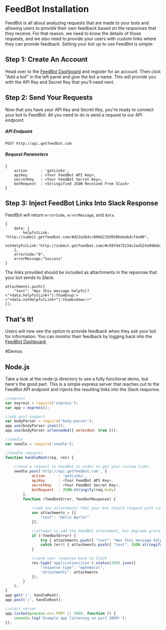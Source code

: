# FeedBot Installation

FeedBot is all about analyzing requests that are made to your bots and allowing users to provide their own feedback based on the responses that they receive.  For that reason, we need to know the details of those requests, and we also need to provide your users with custom links where they can provide feedback.  Setting your bot up to use FeedBot is simple:

## Step 1: Create An Account

Head over to the [FeedBot Dashboard](http://dashboard.getfeedbot.com) and register for an account.  Then click "Add a bot" in the left panel and give the bot a name.  This will provide you with the API Key and Secret Key that you'll need next.

## Step 2: Send Your Requests

Now that you have your API Key and Secret Key, you're ready to connect your bot to FeedBot.  All you need to do is send a request to our API endpoint:

##### API Endpoint
```
POST http://api.getfeedbot.com
```

##### Request Parameters
```
{
	action		: 'getLinks',
	apiKey		: <Your FeedBot API Key>,
	secretKey	: <Your FeedBot Secret Key>,
	botRequest	: <Stringified JSON Received From Slack>
}
```

## Step 3: Inject FeedBot Links Into Slack Response

FeedBot will return `errorCode`, `errorMessage`, and `data`.

```
{
	data: {
		helpfulLink: "http://submit.getfeedbot.com/#d22a364cc800d233d950bebabdcf4a90",
		notHelpfulLink:"http://submit.getfeedbot.com/#c69f4475234c2ad524a996de1bfe3d1d"
	},
	errorCode:"0",
	errorMessage:"Success"
}
```

The links provided should be included as attachments in the repsonse that your bot sends to Slack.

```
attachments.push({
	"text": "Was this message helpful?  <"+data.helpfulLink+"|:thumbsup:>    <"+data.notHelpfulLink+"|:thumbsdown:>"
});
```

## That's It!

Users will now see the option to provide feedback when they ask your bot for information.  You can monitor their feedback by logging back into the [FeedBot Dashboard](http://dashboard.getfeedbot.com).

#Demos

## Node.js

Take a look at the node-js directory to see a fully functional demo, but here's the good part.  This is a simple express server that reaches out to the FeedBot API endpoint and injects the resulting links into the Slack response.

```javascript
//express
var express = require('express');
var app = express();

//add post support
var bodyParser = require('body-parser');
app.use(bodyParser.json());
app.use(bodyParser.urlencoded({ extended: true }));

//needle
var needle = require('needle');

//handle requests
function handleRoot(req, res) {
	
	//send a request to FeedBot in order to get your custom links
	needle.post('http://api.getfeedbot.com', {
			action		: 'getLinks',
			apiKey		: <Your FeedBot API Key>,
			secretKey	: <Your FeedBot Secret Key>,
			botRequest	: JSON.stringify(req.body)
		},
		function (feedbotError, feedbotResponse) {
			
			//add any attachments that your bot should respond with (as you normally would)
			var attachments = [{
				"text": "Hello World!"
			}];

			//attempt to add the FeedBot attachment, but degrade gracefully of course
			if (!feedbotError) {
				try { attachments.push({ "text": "Was this message helpful?  <"+JSON.parse(feedbotResponse.body).data.helpfulLink+"|:thumbsup:>    <"+JSON.parse(feedbotResponse.body).data.notHelpfulLink+"|:thumbsdown:>" }); }
				catch (err) { attachments.push({ "text": JSON.stringify(feedbotResponse.body) }); }
			}

			//send your response back to Slack
			res.type('application/json').status(200).json({
				"response_type": "ephemeral",
			    "attachments": attachments
			});
		}
	);
}
app.get('/', handleRoot);
app.post('/', handleRoot);

//start server
app.listen(process.env.PORT || 3000, function () {
	console.log('Example app listening on port 3000!');
});
```